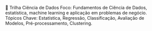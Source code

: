  🧠 Trilha Ciência de Dados
Foco: Fundamentos de Ciência de Dados, estatística, machine learning e aplicação em problemas de negócio.
Tópicos Chave: Estatística, Regressão, Classificação, Avaliação de Modelos, Pré-processamento, Clustering.
